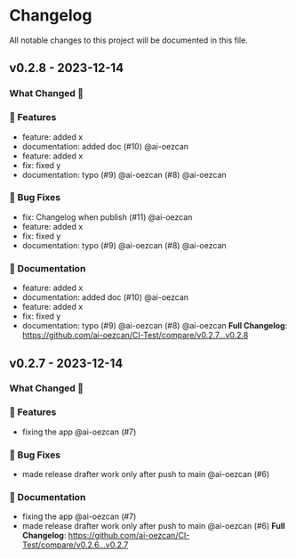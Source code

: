# Changelog

All notable changes to this project will be documented in this file.

## v0.2.8 - 2023-12-14

### What Changed 👀

### 🚀 Features

- feature: added x
- documentation: added doc (#10) @ai-oezcan
- feature: added x
- fix: fixed y
- documentation: typo (#9) @ai-oezcan
  (#8) @ai-oezcan

### 🐛 Bug Fixes

- fix: Changelog when publish (#11) @ai-oezcan
- feature: added x
- fix: fixed y
- documentation: typo (#9) @ai-oezcan
  (#8) @ai-oezcan

### 📄 Documentation

- feature: added x
- documentation: added doc (#10) @ai-oezcan
- feature: added x
- fix: fixed y
- documentation: typo (#9) @ai-oezcan
  (#8) @ai-oezcan
  **Full Changelog**: https://github.com/ai-oezcan/CI-Test/compare/v0.2.7...v0.2.8

## v0.2.7 - 2023-12-14

### What Changed 👀

### 🚀 Features

- fixing the app @ai-oezcan (#7)

### 🐛 Bug Fixes

- made release drafter work only after push to main @ai-oezcan (#6)

### 📄 Documentation

- fixing the app @ai-oezcan (#7)
- made release drafter work only after push to main @ai-oezcan (#6)
  **Full Changelog**: https://github.com/ai-oezcan/CI-Test/compare/v0.2.6...v0.2.7
